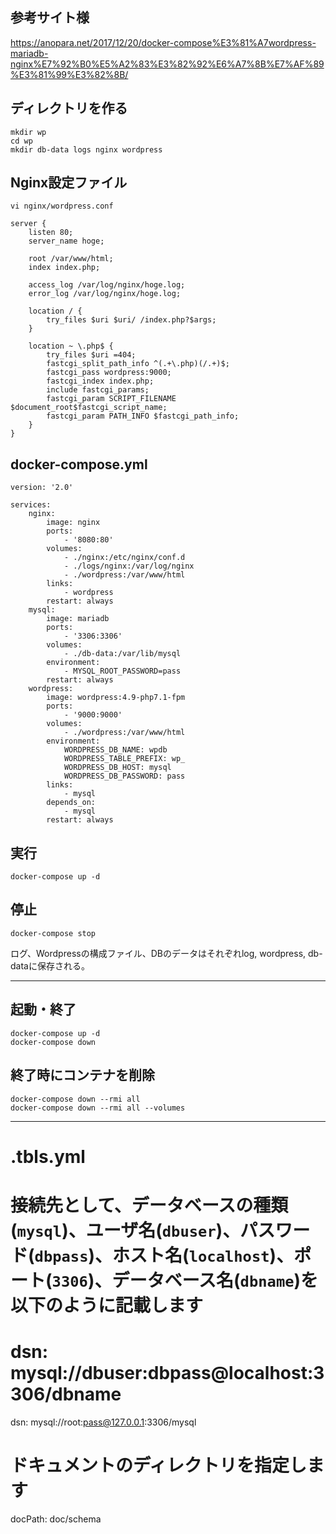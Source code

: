 ## 参考サイト様
https://anopara.net/2017/12/20/docker-compose%E3%81%A7wordpress-mariadb-nginx%E7%92%B0%E5%A2%83%E3%82%92%E6%A7%8B%E7%AF%89%E3%81%99%E3%82%8B/


## ディレクトリを作る
```
mkdir wp
cd wp
mkdir db-data logs nginx wordpress
```

## Nginx設定ファイル
```
vi nginx/wordpress.conf
```
```
server {
    listen 80;
    server_name hoge;
 
    root /var/www/html;
    index index.php;
 
    access_log /var/log/nginx/hoge.log;
    error_log /var/log/nginx/hoge.log;
 
    location / {
        try_files $uri $uri/ /index.php?$args;
    }
 
    location ~ \.php$ {
        try_files $uri =404;
        fastcgi_split_path_info ^(.+\.php)(/.+)$;
        fastcgi_pass wordpress:9000;
        fastcgi_index index.php;
        include fastcgi_params;
        fastcgi_param SCRIPT_FILENAME $document_root$fastcgi_script_name;
        fastcgi_param PATH_INFO $fastcgi_path_info;
    }
}
```

## docker-compose.yml
```
version: '2.0'
 
services:
    nginx:
        image: nginx
        ports:
            - '8080:80'
        volumes:
            - ./nginx:/etc/nginx/conf.d
            - ./logs/nginx:/var/log/nginx
            - ./wordpress:/var/www/html
        links:
            - wordpress
        restart: always
    mysql:
        image: mariadb 
        ports:
            - '3306:3306'
        volumes:
            - ./db-data:/var/lib/mysql 
        environment:
            - MYSQL_ROOT_PASSWORD=pass
        restart: always
    wordpress:
        image: wordpress:4.9-php7.1-fpm
        ports:
            - '9000:9000'
        volumes:
            - ./wordpress:/var/www/html
        environment:
            WORDPRESS_DB_NAME: wpdb
            WORDPRESS_TABLE_PREFIX: wp_
            WORDPRESS_DB_HOST: mysql
            WORDPRESS_DB_PASSWORD: pass
        links:
            - mysql
        depends_on:
            - mysql
        restart: always
```

## 実行
```
docker-compose up -d
```

## 停止
```
docker-compose stop
```

ログ、Wordpressの構成ファイル、DBのデータはそれぞれlog, wordpress, db-dataに保存される。

____________________________________________________________________________________________
## 起動・終了
```
docker-compose up -d
docker-compose down
```

## 終了時にコンテナを削除
```
docker-compose down --rmi all
docker-compose down --rmi all --volumes
```

____________________________________________________________________________________________
# .tbls.yml

# 接続先として、データベースの種類(`mysql`)、ユーザ名(`dbuser`)、パスワード(`dbpass`)、ホスト名(`localhost`)、ポート(`3306`)、データベース名(`dbname`)を以下のように記載します
# dsn: mysql://dbuser:dbpass@localhost:3306/dbname
dsn: mysql://root:pass@127.0.0.1:3306/mysql

# ドキュメントのディレクトリを指定します
docPath: doc/schema


